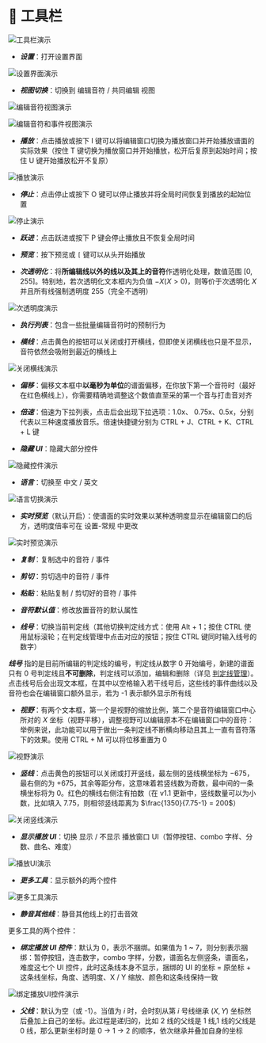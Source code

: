 # 🌟 工具栏

![工具栏演示](/assets/imgs/contents/工具栏演示.avif)

- ***设置***：打开设置界面

![设置界面演示](/assets/imgs/contents/设置界面演示.avif)

- ***视图切换***：切换到 编辑音符 / 共同编辑 视图

![编辑音符视图演示](/assets/imgs/contents/编辑音符视图演示.avif)

![编辑音符和事件视图演示](/assets/imgs/contents/编辑音符和事件视图演示.avif)

- ***播放***：点击播放或按下 I 键可以将编辑窗口切换为播放窗口并开始播放谱面的实际效果（按住 T 键切换为播放窗口并开始播放，松开后复原到起始时间；按住 U 键开始播放松开不复原）

![播放演示](/assets/imgs/contents/播放演示.avif)

- ***停止***：点击停止或按下 O 键可以停止播放并将全局时间恢复到播放的起始位置

![停止演示](/assets/imgs/contents/停止演示.avif)

- ***跃进***：点击跃进或按下 P 键会停止播放且不恢复全局时间

- ***预览***：按下预览或 `[` 键可以从头开始播放

- ***次透明化***：将**所编辑线以外的线以及其上的音符**作透明化处理，数值范围 $[0,255]$。特别地，若次透明化文本框内为负值 $-X(X>0)$，则等价于次透明化 $X$ 并且所有线强制透明度 $255$（完全不透明）

![次透明度演示](/assets/imgs/contents/次透明度演示.avif)

- ***执行列表***：包含一些批量编辑音符时的预制行为

- ***横线***：点击黄色的按钮可以关闭或打开横线，但即使关闭横线也只是不显示，音符依然会吸附到最近的横线上

![关闭横线演示](/assets/imgs/contents/关闭横线演示.avif)

- ***偏移***：偏移文本框中**以毫秒为单位**的谱面偏移，在你放下第一个音符时（最好在红色横线上），你需要精确地调整这个数值直至采的第一个音与打击音对齐

- ***倍速***：倍速为下拉列表，点击后会出现下拉选项：1.0x、 0.75x、0.5x，分别代表以三种速度播放音乐。倍速快捷键分别为 CTRL + J、CTRL + K、CTRL + L 键

- ***隐藏 UI***：隐藏大部分控件

![隐藏控件演示](/assets/imgs/contents/隐藏控件演示.avif)

- ***语言***：切换至 中文 / 英文

![语言切换演示](/assets/imgs/contents/语言切换演示.avif)

- ***实时预览***（默认开启）：使谱面的实时效果以某种透明度显示在编辑窗口的后方，透明度倍率可在 设置-常规 中更改

![实时预览演示](/assets/imgs/contents/实时预览演示.avif)

- ***复制***：复制选中的音符 / 事件

- ***剪切***：剪切选中的音符 / 事件

- ***粘贴***：粘贴复制 / 剪切好的音符 / 事件

- ***音符默认值***：修改放置音符的默认属性

- ***线号***：切换当前判定线（其他切换判定线方式：使用 Alt + 1；按住 CTRL 使用鼠标滚轮；在判定线管理中点击对应的按钮；按住 CTRL 键同时输入线号的数字）

***线号*** 指的是目前所编辑的判定线的编号，判定线从数字 0 开始编号，新建的谱面只有 0 号判定线且**不可删除**，判定线可以添加，编辑和删除（详见 [判定线管理](../charting/line-management.md)）。点击线号后会出现文本框，在其中以空格输入若干线号后，这些线的事件曲线以及音符也会在编辑窗口额外显示，若为 -1 表示额外显示所有线

- ***视野***：有两个文本框，第一个是视野的缩放比例，第二个是音符编辑窗口中心所对的 $X$ 坐标（视野平移），调整视野可以编辑原本不在编辑窗口中的音符：举例来说，此功能可以用于做出一条判定线不断横向移动且其上一直有音符落下的效果。使用 CTRL + M 可以将位移重置为 $0$

![视野演示](/assets/imgs/contents/视野演示.avif)

- ***竖线***：点击黄色的按钮可以关闭或打开竖线，最左侧的竖线横坐标为 $-675$，最右侧的为 $+675$，其余等距分布，这意味着若竖线数为奇数，最中间的一条横坐标将为 $0$。红色的横线右侧注有拍数（在 v1.1 更新中，竖线数量可以为小数，比如填入 7.75，则相邻竖线距离为 $\frac{1350}{7.75-1} = 200$）

![关闭竖线演示](/assets/imgs/contents/关闭竖线演示.avif)

- ***显示播放 UI***：切换 显示 / 不显示 播放窗口 UI（暂停按钮、combo 字样、分数、曲名、难度）

![播放UI演示](/assets/imgs/contents/播放UI演示.avif)

- ***更多工具***：显示额外的两个控件

![更多工具演示](/assets/imgs/contents/更多工具演示.avif)

- ***静音其他线***：静音其他线上的打击音效

更多工具的两个控件：

- ***绑定播放 UI 控件***：默认为 0，表示不捆绑。如果值为 1 ~ 7，则分别表示捆绑：暂停按钮，连击数字，combo 字样，分数，谱面名左侧竖条，谱面名，难度这七个 UI 控件，此时这条线本身不显示，捆绑的 UI 的坐标 $=$ 原坐标 $+$ 这条线坐标，角度、透明度、X / Y 缩放、颜色和这条线保持一致

![绑定播放UI控件演示](/assets/imgs/contents/绑定播放UI控件演示.avif)

- ***父线***：默认为空（或 -1）。当值为 $i$ 时，会时刻从第 $i$ 号线继承 $(X, Y)$ 坐标然后叠加上自己的坐标。此过程是递归的，比如 2 线的父线是 1 线,1 线的父线是 0 线，那么更新坐标时是 0 → 1 → 2 的顺序，依次继承并叠加自身的坐标
